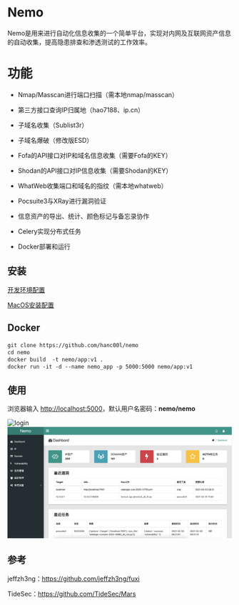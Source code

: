 # Nemo

Nemo是用来进行自动化信息收集的一个简单平台，实现对内网及互联网资产信息的自动收集，提高隐患排查和渗透测试的工作效率。



# 功能

- Nmap/Masscan进行端口扫描（需本地nmap/masscan）

- 第三方接口查询IP归属地（hao7188、ip.cn）

- 子域名收集（Sublist3r）

- 子域名爆破（修改版ESD）

- Fofa的API接口对IP和域名信息收集（需要Fofa的KEY）

- Shodan的API接口对IP信息收集（需要Shodan的KEY）

- WhatWeb收集端口和域名的指纹（需本地whatweb）

- Pocsuite3与XRay进行漏洞验证

- 信息资产的导出、统计、颜色标记与备忘录协作

- Celery实现分布式任务

- Docker部署和运行

## 安装

[开发环境配置](docs/config.md)

[MacOS安装配置](docs/install_mac.md)

## Docker

```shell
git clone https://github.com/hanc00l/nemo
cd nemo
docker build  -t nemo/app:v1 .
docker run -it -d --name nemo_app -p 5000:5000 nemo/app:v1
```

## 使用
浏览器输入 [http://localhost:5000](http://localhost:5000)，默认用户名密码：**nemo/nemo**


<img src="docs/login.jpg" alt="login" />

<img src="docs/dashbord.jpg" alt="dashbord"  />



## 参考

jeffzh3ng：https://github.com/jeffzh3ng/fuxi

TideSec：https://github.com/TideSec/Mars